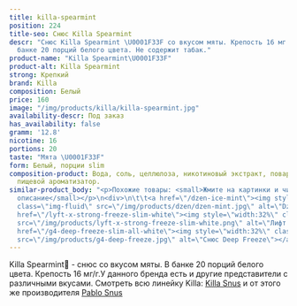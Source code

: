 ```yaml
---
title: killa-spearmint
position: 224
title-seo: Снюс Killa Spearmint
descr: "Снюс Killa Spearmint \U0001F33F со вкусом мяты. Крепость 16 мг никотина. В
  банке 20 порций белого цвета. Не содержит табак."
product-name: "Killa Spearmint\U0001F33F"
product-alt: Killa Spearmint
strong: Крепкий
brand: Killa
composition: Белый
price: 160
image: "/img/products/killa/killa-spearmint.jpg"
availability-descr: Под заказ
has_availability: false
gramm: '12.8'
nicotine: 16
portions: 20
taste: "Мята \U0001F33F"
form: Белый, порции slim
composition-product: Вода, соль, целлюлоза, никотиновый экстракт, поваренная сода,
  пищевой ароматизатор.
similar-product_body: "<p>Похожие товары: <small>Жмите на картинки и читайте полное
  описание</small></p>\n<div>\n\t\t<a href=\"/dzen-ice-mint\"><img style=\"width:32%\"
  class=\"img-fluid\" src=\"/img/products/dzen/dzen-mint.jpg\" alt=\"Dzen Ice Mint\"></a>\n\t\t<a
  href=\"/lyft-x-strong-freeze-slim-white\"><img style=\"width:32%\" class=\"img-fluid\"
  src=\"/img/products/lyft-x-strong-freeze-slim-white.png\" alt=\"Лифт фриз\"></a>\n<a
  href=\"/g4-deep-freeze-slim-all-white\"><img style=\"width:32%\" class=\"img-fluid\"
  src=\"/img/products/g4-deep-freeze.jpg\" alt=\"Снюс Deep Freeze\"></a>\n</div>"
---
```


Killa Spearmint🌿 - снюс со вкусом мяты. В банке 20 порций белого цвета. Крепость 16 мг/г.У данного бренда есть и другие представители c различными вкусами. Смотреть всю линейку Killa: <a href="/killa-snus">Killa Snus</a> и от этого же производителя <a href="/pablo-snus">Pablo Snus</a>